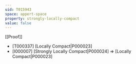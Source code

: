 ```yaml
---
uid: T015943
space: appert-space
property: strongly-locally-compact
value: false
---
```

[[Proof]]

* [T000337] [Locally Compact|P000023]
* [I000007] [Strongly Locally Compact|P000024] => [Locally Compact|P000023]

